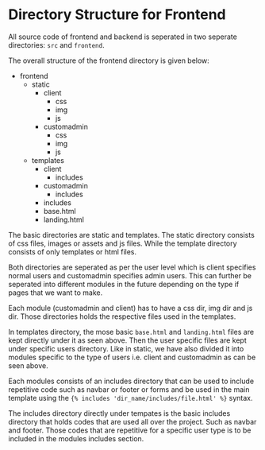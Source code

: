 # Directory Structure for Frontend
All source code of frontend and backend is seperated in two seperate 
directories: `src` and `frontend`.

The overall structure of the frontend directory is given below:

+ frontend
    + static
        + client
            + css
            + img
            + js
        + customadmin
            + css
            + img
            + js
    + templates
        + client
            + includes
        + customadmin
            + includes
        + includes
        + base.html
        + landing.html

The basic directories are static and templates. The static directory consists
of css files, images or assets and js files. While the template directory 
consists of only templates or html files.

Both directories are seperated as per the user level which is client specifies
normal users and customadmin specifies admin users. This can further be 
seperated into different modules in the future depending on the type if pages
that we want to make.

Each module (customadmin and client) has to have a css dir, img dir and js dir.
Those directories holds the respective files used in the templates.

In templates directory, the mose basic `base.html` and `landing.html` files
are kept directly under it as seen above. Then the user specific files are kept
under specific users directory. Like in static, we have also divided it into
modules specific to the type of users i.e. client and customadmin as can be
seen above.

Each modules consists of an includes directory that can be used to include
repetitive code such as navbar or footer or forms and be used in the main 
template using the `{% includes 'dir_name/includes/file.html' %}` syntax.

The includes directory directly under tempates is the basic includes directory
that holds codes that are used all over the project. Such as navbar and footer.
Those codes that are repetitive for a specific user type is to be included in
the modules includes section.
